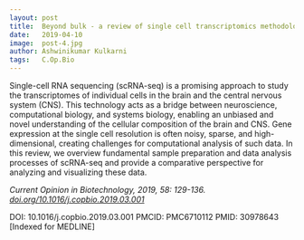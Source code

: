 ```yaml
---
layout: post
title:  Beyond bulk - a review of single cell transcriptomics methodologies and applications
date:   2019-04-10
image:  post-4.jpg
author: Ashwinikumar Kulkarni
tags:   C.Op.Bio
---
```

<!-- ![post-thumb]({{site.baseurl}}/assets/images/blog/post-1.jpg){:class="img-fluid rounded float-left mr-5 mb-4"} -->

Single-cell RNA sequencing (scRNA-seq) is a promising approach to study the
transcriptomes of individual cells in the brain and the central nervous system
(CNS). This technology acts as a bridge between neuroscience, computational
biology, and systems biology, enabling an unbiased and novel understanding of
the cellular composition of the brain and CNS. Gene expression at the single
cell resolution is often noisy, sparse, and high-dimensional, creating
challenges for computational analysis of such data. In this review, we overview
fundamental sample preparation and data analysis processes of scRNA-seq and
provide a comparative perspective for analyzing and visualizing these data.

*Current Opinion in Biotechnology, 2019, 58: 129-136. <a target="_blank" href="https://doi.org/10.1016/j.copbio.2019.03.001">doi.org/10.1016/j.copbio.2019.03.001</a>*

DOI: 10.1016/j.copbio.2019.03.001
PMCID: PMC6710112
PMID: 30978643 [Indexed for MEDLINE]
